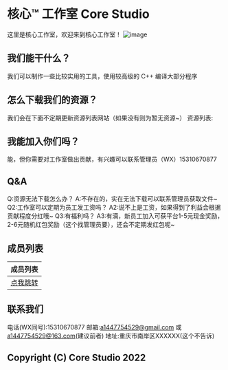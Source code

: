 # 核心™ 工作室 Core Studio
这里是核心工作室，欢迎来到核心工作室！
![image](https://raw.githubusercontent.com/corestudi0/corestudi0.github.com/main/CORESTUDIO.png)

## 我们能干什么？
我们可以制作一些比较实用的工具，使用较高级的 C++ 编译大部分程序

## 怎么下载我们的资源？
我们会在下面不定期更新资源列表网站（如果没有则为暂无资源~）
资源列表:

## 我能加入你们吗？
能，但你需要对工作室做出贡献，有兴趣可以联系管理员（WX）15310670877

## Q&A
Q:资源无法下载怎么办？
A:不存在的，实在无法下载可以联系管理员获取文件~
Q2:工作室可以定期为员工发工资吗？
A2:说不上是工资，如果得到了利益会根据贡献程度分红哦~
Q3:有福利吗？
A3:有滴，新员工加入可获平台1-5元现金奖励，2-6元随机红包奖励（这个找管理员要），还会不定期发红包呢~

## 成员列表

| 成员列表 |
| ------ |
| [点我跳转](https://www.corestudi0.github.io/studio-member-list.html) |

## 联系我们
电话(WX同号):15310670877
邮箱:a1447754529@gmail.com  或  a1447754529@163.com(建议前者)
地址:重庆市南岸区XXXXXX(这个不告诉)
## Copyright (C) Core Studio 2022
